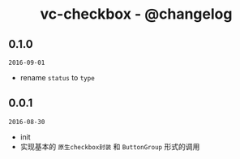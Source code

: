 <h1 align="center">vc-checkbox - @changelog</h1>

## 0.1.0

`2016-09-01`

- rename `status` to `type`

## 0.0.1

`2016-08-30`

- init
- 实现基本的 `原生checkbox封装` 和 `ButtonGroup` 形式的调用


